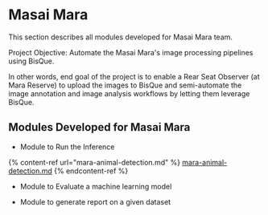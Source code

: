 # Masai Mara

This section describes all modules developed for Masai Mara team.&#x20;

Project Objective: Automate the Masai Mara's image processing pipelines using BisQue.

In other words, end goal of the project is to enable a Rear Seat Observer (at Mara Reserve) to upload the images to BisQue and semi-automate the image annotation and image analysis workflows by letting them leverage BisQue.

## Modules Developed for Masai Mara

* Module to Run the Inference

{% content-ref url="mara-animal-detection.md" %}
[mara-animal-detection.md](mara-animal-detection.md)
{% endcontent-ref %}

* Module to Evaluate a machine learning model



* Module to generate report on a given dataset



